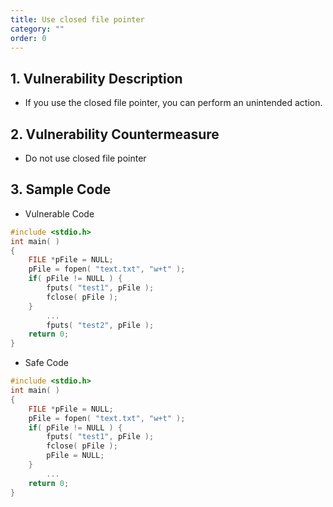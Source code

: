```yaml
---
title: Use closed file pointer
category: ""
order: 0
---
```


## 1. Vulnerability Description
* If you use the closed file pointer, you can perform an unintended action.

## 2. Vulnerability Countermeasure
* Do not use closed file pointer


## 3. Sample Code
* Vulnerable Code

```c
#include <stdio.h>
int main( )
{
	FILE *pFile = NULL;
	pFile = fopen( "text.txt", "w+t" );
	if( pFile != NULL ) {
		fputs( "test1", pFile );
		fclose( pFile );
	} 
        ...
        fputs( "test2", pFile );
	return 0;
}
```

* Safe Code

```c
#include <stdio.h>
int main( )
{
	FILE *pFile = NULL;
	pFile = fopen( "text.txt", "w+t" );
	if( pFile != NULL ) {
		fputs( "test1", pFile );
		fclose( pFile );
		pFile = NULL;
	} 
        ...
	return 0;
}
```
